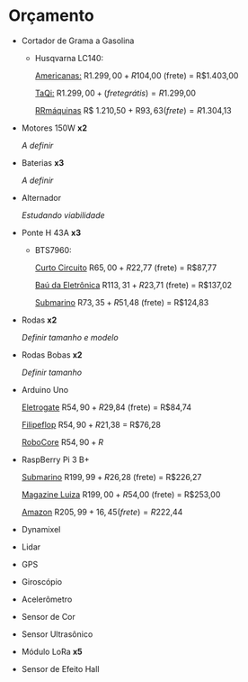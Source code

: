 # Orçamento

* Cortador de Grama a Gasolina
  * Husqvarna LC140:
    
    [Americanas:](https://www.americanas.com.br/produto/25775777/cortador-de-grama-a-gasolina-125cc-1-8kw-husqvarna-lc140?WT.srch=1&acc=e789ea56094489dffd798f86ff51c7a9&epar=bp_pl_00_go_pla_casaeconst_geral_gmv&gclid=CjwKCAjw8LTmBRBCEiwAbhh-6FUVtyxQETolCDLv8rhqCPDlw34dALkssfTQWoV2RMpQ9zqyDSVMZhoCy-AQAvD_BwE&i=5c5a500d49f937f62507f760&o=5a859b03ebb19ac62c28c9f7&opn=YSMESP&sellerId=27390586000102) R$1.299,00 + R$104,00 (frete) = R$1.403,00
    
    [TaQi:](https://www.taqi.com.br/produto/cortadores-de-grama/cortador-de-grama-gasolina-husqvarna-lc140/114412/?utm_campaign=google-shopping&utm_medium=cpc&utm_source=google-shopping&utm_term=114412_cortador-de-grama-com-recolhedor-a-gasolina-husqvarna-lc140-4-5-hp&gclid=CjwKCAjw8LTmBRBCEiwAbhh-6ByYW8Lb5l3Qo1XfE59nBUSRQ-h06MtTBQzUrKWCsCyDSaCDTfBK1BoCmAQQAvD_BwE) R$1.299,00 + (frete grátis) = R$1.299,00
    
    [RRmáquinas](https://www.rrmaquinas.com.br/cortador-de-grama-a-gasolina-lc140-2-4-hp-husqvarna/p?idsku=8156&gclid=CjwKCAjw8LTmBRBCEiwAbhh-6IvfpZ_i8Lv1xsne0Jb8rRJzo2wZEX3eT_vcG3U6DChukWBwWx1GVBoCplIQAvD_BwE) R$ 1.210,50 + R$93,63 (frete) = R$1.304,13‬

* Motores 150W **x2**
  
  *A definir*
* Baterias **x3**
  
  *A definir*
* Alternador
  
  *Estudando viabilidade*
* Ponte H 43A **x3**
  * BTS7960:
   
    [Curto Circuito](https://www.curtocircuito.com.br/driver-ponte-h-43a-bts7960-ibt-2.html) R$65,00 + R$22,77 (frete) = R$87,77
  
    [Baú da Eletrônica](http://www.baudaeletronica.com.br/driver-bts7960.html?gclid=CjwKCAjwk7rmBRAaEiwAhDGhxG_IwGhzayz2m8blyF-v1_Tn9sEYlCehMUziL-R1VB4XMZvEkYE1wBoCgh4QAvD_BwE) R$113,31 + R$23,71 (frete) = R$137,02
  
    [Submarino](https://www.submarino.com.br/produto/35896991/modulo-driver-ponte-h-43a-bts7960-ibt-2?WT.srch=1&acc=d47a04c6f99456bc289220d5d0ff208d&epar=bp_pl_00_go_g35172&gclid=CjwKCAjwk7rmBRAaEiwAhDGhxFY71D-4xpVne0weY5almXdfQvgSEtd3MRGUIw1XUcwJ_rtQZur6ohoCRx4QAvD_BwE&i=5b501bf1eec3dfb1f8054d92&o=5af1d65bebb19ac62c54a351&opn=XMLGOOGLE&sellerId=27338195000130) R$73,35 + R$51,48 (frete) = R$124,83
* Rodas **x2**
  
  *Definir tamanho e modelo*
* Rodas Bobas **x2**
  
  *Definir tamanho*
* Arduino Uno
  
  [Eletrogate](https://www.eletrogate.com/uno-r3-cabo-usb-para-arduino?utm_source=Site&utm_medium=GoogleMerchant&utm_campaign=GoogleMerchant&gclid=CjwKCAjwk7rmBRAaEiwAhDGhxFXO7pwsNzxBnLuBxYKagnwH3egxjFXsvTGjedojR2OvcHvco2xV2BoCUDQQAvD_BwE) R$54,90 + R$29,84 (frete) = R$84,74
 
  [Filipeflop](https://www.filipeflop.com/produto/placa-uno-r3-cabo-usb-para-arduino/?gclid=CjwKCAjwk7rmBRAaEiwAhDGhxP-gzUXD0zG_pGzrNRBkzoVKsJ3MW304b0gmsBolslRJdgkFrvhYzBoCFPAQAvD_BwE) R$54,90 + R$21,38 = R$76,28
 
  [RoboCore](https://www.robocore.net/loja/arduino/placa-uno-r3-com-cabo-usb-para-arduino) R$54,90 + R$
* RaspBerry Pi 3 B+
  
  [Submarino](https://www.submarino.com.br/produto/53966046/raspberry-pi-3-model-b-plus-pi3-1-4ghz-wifi-bluetooth-hdmi-1gb?WT.srch=1&acc=d47a04c6f99456bc289220d5d0ff208d&epar=bp_pl_00_go_pla_pcgamer_geral_gmv&gclid=Cj0KCQjwtr_mBRDeARIsALfBZA6_fr4EYwXCsIY7Cg7-dCHfU3HQkdZ4cX6pcoqALQxnwAtN_JpsBWMaAkwLEALw_wcB&i=5c1936a6eec3dfb1f867d71d&o=5c8738eb6c28a3cb50800352&opn=XMLGOOGLE&sellerId=8151314000105) R$199,99 + R$26,28 (frete) = R$226,27
  
  [Magazine Luiza](https://www.magazineluiza.com.br/raspberry-pi-3-model-b-plus-pi3-1-4-ghz-lancamento-2018-master-info/p/ah6hkcgd9c/in/rbtc/?&utm_source=google&partner_id=26713&seller_id=masterinfo&product_group_id=296562886200&ad_group_id=48543700075&aw_viq=pla&gclid=Cj0KCQjwtr_mBRDeARIsALfBZA6s0Zyi0iUO8GVVh6CobUDL5F4x9mjuX3vxXQ-jeZfvrbnKjxFUE4AaAvigEALw_wcB) R$199,00 + R$54,00 (frete) = R$253,00
  
  [Amazon](https://www.amazon.com.br/Placa-Raspberry-Quadcore-1-4ghz-Bluetooth/dp/B07D17SNV3?tag=goog0ef-20&smid=ATRJB9E67LHOL&ascsubtag=go_958276976_46095487085_227548540242_aud-594374058437:pla-615523521330_c_) R$205,99 + 16,45 (frete) = R$222,44
 
* Dynamixel
* Lidar
* GPS
* Giroscópio
* Acelerômetro
* Sensor de Cor
* Sensor Ultrasônico
* Módulo LoRa **x5**
* Sensor de Efeito Hall

